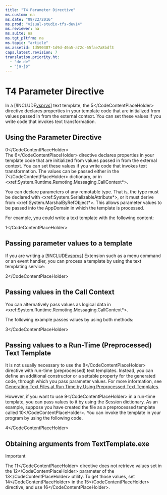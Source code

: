 ```yaml
---
title: "T4 Parameter Directive"
ms.custom: na
ms.date: "09/22/2016"
ms.prod: "visual-studio-tfs-dev14"
ms.reviewer: na
ms.suite: na
ms.tgt_pltfrm: na
ms.topic: "article"
ms.assetid: 1d590387-1d9d-40a5-a72c-65fae7a8bdf3
caps.latest.revision: 7
translation.priority.ht: 
  - "de-de"
  - "ja-jp"
---
```

# T4 Parameter Directive
In a [!INCLUDE[vsprvs](../vs140/includes/vsprvs_md.md)] text template, the <CodeContentPlaceHolder>5\</CodeContentPlaceHolder> directive declares properties in your template code that are initialized from values passed in from the external context. You can set these values if you write code that invokes text transformation.  
  
## Using the Parameter Directive  
  
<CodeContentPlaceHolder>0\</CodeContentPlaceHolder>  
 The <CodeContentPlaceHolder>6\</CodeContentPlaceHolder> directive declares properties in your template code that are initialized from values passed in from the external context. You can set these values if you write code that invokes text transformation. The values can be passed either in the <CodeContentPlaceHolder>7\</CodeContentPlaceHolder> dictionary, or in \<xref:System.Runtime.Remoting.Messaging.CallContext*>.  
  
 You can declare parameters of any remotable type. That is, the type must be declared with \<xref:System.SerializableAttribute*>, or it must derive from \<xref:System.MarshalByRefObject*>. This allows parameter values to be passed into the AppDomain in which the template is processed.  
  
 For example, you could write a text template with the following content:  
  
<CodeContentPlaceHolder>1\</CodeContentPlaceHolder>  
## Passing parameter values to a template  
 If you are writing a [!INCLUDE[vsprvs](../vs140/includes/vsprvs_md.md)] Extension such as a menu command or an event handler, you can process a template by using the text templating service:  
  
<CodeContentPlaceHolder>2\</CodeContentPlaceHolder>  
## Passing values in the Call Context  
 You can alternatively pass values as logical data in \<xref:System.Runtime.Remoting.Messaging.CallContext*>.  
  
 The following example passes values by using both methods:  
  
<CodeContentPlaceHolder>3\</CodeContentPlaceHolder>  
## Passing values to a Run-Time (Preprocessed) Text Template  
 It is not usually necessary to use the <CodeContentPlaceHolder>8\</CodeContentPlaceHolder> directive with run-time (preprocessed) text templates. Instead, you can define an additional constructor or a settable property for the generated code, through which you pass parameter values. For more information, see [Generating Text Files at Run Time by Using Preprocessed Text Templates](../vs140/run-time-text-generation-with-t4-text-templates.md).  
  
 However, if you want to use <CodeContentPlaceHolder>9\</CodeContentPlaceHolder> in a run-time template, you can pass values to it by using the Session dictionary. As an example, suppose you have created the file as a preprocessed template called <CodeContentPlaceHolder>10\</CodeContentPlaceHolder>. You can invoke the template in your program by using the following code.  
  
<CodeContentPlaceHolder>4\</CodeContentPlaceHolder>  
## Obtaining arguments from TextTemplate.exe  
  
> [!IMPORTANT]
>  The <CodeContentPlaceHolder>11\</CodeContentPlaceHolder> directive does not retrieve values set in the <CodeContentPlaceHolder>12\</CodeContentPlaceHolder> parameter of the <CodeContentPlaceHolder>13\</CodeContentPlaceHolder> utility. To get those values, set <CodeContentPlaceHolder>14\</CodeContentPlaceHolder> in the <CodeContentPlaceHolder>15\</CodeContentPlaceHolder> directive, and use <CodeContentPlaceHolder>16\</CodeContentPlaceHolder>.